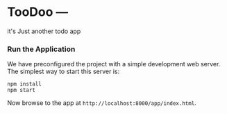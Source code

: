 # TooDoo —
it's Just another todo app


### Run the Application

We have preconfigured the project with a simple development web server.  The simplest way to start
this server is:

```
npm install
npm start
```

Now browse to the app at `http://localhost:8000/app/index.html`.
